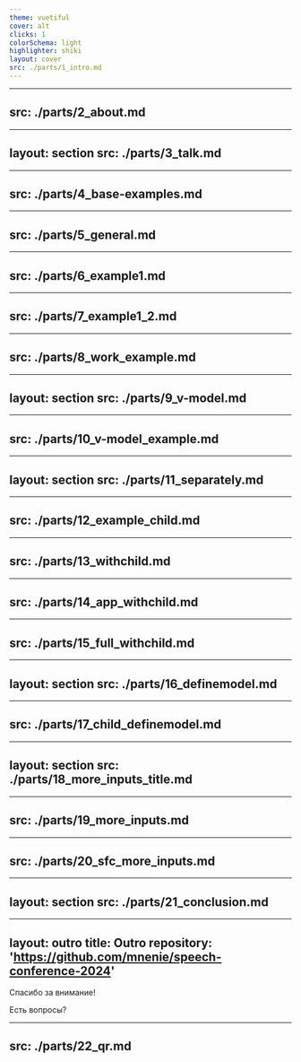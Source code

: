 ```yaml
---
theme: vuetiful
cover: alt
clicks: 1
colorSchema: light
highlighter: shiki
layout: cover
src: ./parts/1_intro.md
---
```


---
src: ./parts/2_about.md
---

---
layout: section
src: ./parts/3_talk.md
---

---
src: ./parts/4_base-examples.md
---

---
src: ./parts/5_general.md
---

---
src: ./parts/6_example1.md
---

---
src: ./parts/7_example1_2.md
---

---
src: ./parts/8_work_example.md
---

---
layout: section
src: ./parts/9_v-model.md
---

---
src: ./parts/10_v-model_example.md
---

---
layout: section
src: ./parts/11_separately.md
---

---
src: ./parts/12_example_child.md
---

---
src: ./parts/13_withchild.md
---

---
src: ./parts/14_app_withchild.md
---

---
src: ./parts/15_full_withchild.md
---

---
layout: section
src: ./parts/16_definemodel.md
---

---
src: ./parts/17_child_definemodel.md
---

---
layout: section
src: ./parts/18_more_inputs_title.md
---

---
src: ./parts/19_more_inputs.md
---

---
src: ./parts/20_sfc_more_inputs.md
---

---
layout: section
src: ./parts/21_conclusion.md
---

---
layout: outro
title: Outro
repository: 'https://github.com/mnenie/speech-conference-2024'
---

<div class="absolute left-12 top-[200px] right-12 text-center text-light-600">
  <p class="text-6xl !leading-[1em]">Спасибо за внимание!</p>
  <p class="text-4xl !leading-[1.5em]">Есть вопросы?</p>
</div>

---
src: ./parts/22_qr.md
---
